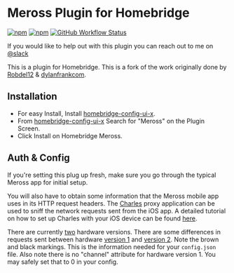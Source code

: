 
#  Meross Plugin for Homebridge

[![npm](https://badgen.net/npm/v/homebridge-meross)](https://www.npmjs.com/package/homebridge-meross)
[![npm](https://badgen.net/npm/dt/homebridge-meross)](https://www.npmjs.com/package/homebridge-meross)
[![GitHub Workflow Status](https://img.shields.io/github/workflow/status/donavanbecker/homebridge-meross/Node)](https://github.com/donavanbecker/homebridge-meross/actions?query=workflow%3ANode)

If you would like to help out with this plugin you can reach out to me on [@slack](http://homebridgeteam.slack.com/)

This is a plugin for Homebridge. This is a fork of the work originally done by [Robdel12](https://github.com/Robdel12) & [dylanfrankcom](https://github.com/dylanfrankcom).


## Installation
* For easy Install, Install [homebridge-config-ui-x](https://github.com/oznu/homebridge-config-ui-x).
* From [homebridge-config-ui-x](https://github.com/oznu/homebridge-config-ui-x) Search for "Meross" on the Plugin Screen.
* Click Install on Homebridge Meross.

## Auth & Config
If you're setting this plug up fresh, make sure you go through the
typical Meross app for initial setup.

You will also have to obtain some information that the Meross mobile
app uses in its HTTP request headers. The [Charles](https://www.charlesproxy.com)
proxy application can be used to sniff the network requests sent from the iOS app.
A detailed tutorial on how to set up Charles with your iOS device can be found
[here](https://www.raywenderlich.com/641-charles-proxy-tutorial-for-ios).

There are currently
[two](https://user-images.githubusercontent.com/11139929/57955871-0cca8480-78c5-11e9-8185-6efd358bd1b1.png)
hardware versions.
There are some differences in requests sent between hardware
[version 1](https://user-images.githubusercontent.com/11139929/57955231-50bc8a00-78c3-11e9-9989-1d390cc7ca42.png)
and
[version 2](https://user-images.githubusercontent.com/11139929/57955272-6b8efe80-78c3-11e9-9bc0-2a54a97d9ac9.png). Note the brown and black markings.
This is the information needed for your `config.json` file.
Also note there is no "channel" attribute for hardware version 1.
You may safely set that to 0 in your config.
